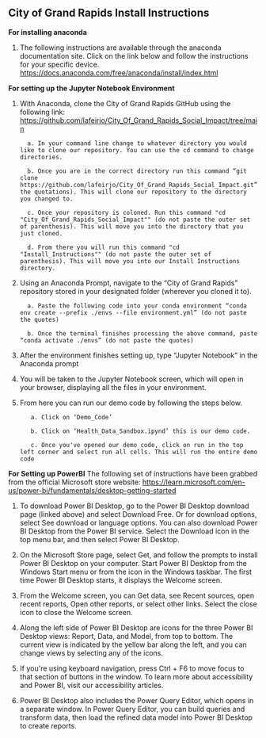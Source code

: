 ## City of Grand Rapids Install Instructions

**For installing anaconda**
1. The following instructions are available through the anaconda documentation site. Click on the link below and follow the instructions for your specific device. https://docs.anaconda.com/free/anaconda/install/index.html

**For setting up the Jupyter Notebook Environment**
1. With Anaconda, clone the City of Grand Rapids GitHub using the following link:    https://github.com/lafeirjo/City_Of_Grand_Rapids_Social_Impact/tree/main

         a. In your command line change to whatever directory you would like to clone our repository. You can use the cd command to change directories.
   
         b. Once you are in the correct directory run this command “git clone https://github.com/lafeirjo/City_Of_Grand_Rapids_Social_Impact.git”(without the quotations). This will clone our repository to the directory you changed to.
   
         c. Once your repository is coloned. Run this command "cd "City_Of_Grand_Rapids_Social_Impact"" (do not paste the outer set of parenthesis). This will move you into the directory that you just cloned. 

         d. From there you will run this command "cd "Install_Instructions"" (do not paste the outer set of parenthesis). This will move you into our Install Instructions directory. 
         
   
2. Using an Anaconda Prompt, navigate to the “City of Grand Rapids” repository stored in your designated folder (wherever you cloned it to).

         a. Paste the following code into your conda environment “conda env create --prefix ./envs --file environment.yml” (do not paste the quotes)
   
         b. Once the terminal finishes processing the above command, paste “conda activate ./envs” (do not paste the quotes)

3. After the environment finishes setting up, type “Jupyter Notebook” in the Anaconda prompt 

4. You will be taken to the Jupyter Notebook screen, which will open in your browser, displaying all the files in your environment.

5. From here you can run our demo code by following the steps below.

          a. Click on ‘Demo_Code’
     
          b. Click on ‘Health_Data_Sandbox.ipynd’ this is our demo code.
    
          c. Once you've opened our demo code, click on run in the top left corner and select run all cells. This will run the entire demo code 
   
**For Setting up PowerBI**
The following set of instructions have been grabbed from the official Microsoft store website: 
https://learn.microsoft.com/en-us/power-bi/fundamentals/desktop-getting-started

1. To download Power BI Desktop, go to the Power BI Desktop download page (linked above) and select Download Free. Or for download options, select See download or language options. You can also download Power BI Desktop from the Power BI service. Select the Download icon in the top menu bar, and then select Power BI Desktop.

2. On the Microsoft Store page, select Get, and follow the prompts to install Power BI Desktop on your computer. Start Power BI Desktop from the Windows Start menu or from the icon in the Windows taskbar. The first time Power BI Desktop starts, it displays the Welcome screen.

3. From the Welcome screen, you can Get data, see Recent sources, open recent reports, Open other reports, or select other links. Select the close icon to close the Welcome screen.

4. Along the left side of Power BI Desktop are icons for the three Power BI Desktop views: Report, Data, and Model, from top to bottom. The current view is indicated by the yellow bar along the left, and you can change views by selecting any of the icons.

5. If you're using keyboard navigation, press Ctrl + F6 to move focus to that section of buttons in the window. To learn more about accessibility and Power BI, visit our accessibility articles.

6. Power BI Desktop also includes the Power Query Editor, which opens in a separate window. In Power Query Editor, you can build queries and transform data, then load the refined data model into Power BI Desktop to create reports. 
   
